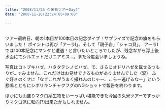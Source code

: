 ```yaml
---
title: "2008/11/25 久米島ツアーDay4"
date: "2008-11-26T22:24:00+09:00"

---
```


<div class="diaryPhoto"><a href="/images/mixi/2008/1006102669_91.jpg" data-lightbox="61"><img src="/images/mixi/2008/.thumbnail/1006102669_91.jpg.jpg" alt="" /></a> <a href="/images/mixi/2008/1006102669_143.jpg" data-lightbox="61"><img src="/images/mixi/2008/.thumbnail/1006102669_143.jpg.jpg" alt="" /></a> <a href="/images/mixi/2008/1006102669_29.jpg" data-lightbox="61"><img src="/images/mixi/2008/.thumbnail/1006102669_29.jpg.jpg" alt="" /></a></div>
ツアー最終日、朝の1本目が100本目の記念ダイブ！サプライズで記念の旗をもらいました！
ポイントは再び「アーラⅠ」、そして「親子岩」「シャコ貝」。
アーラⅠでは100本記念にマンタと遭遇！と言いたいところでしたが、残念ながら浮上後水面にてシルエットだけニアミス...。また今度会いましょうね。

写真はコトブキハゼ、ハタタテシノビハゼ、で、さらにオドリハゼを載せるつもりが...すみません、これだけはお見せできるものがありませんでした（涙）
ふぐ好きのくせに「なぜこれがうまく撮れんのじゃー、こらー逃げるなー」という悲鳴とともにシボリキンチャクフグのNGショットで報告を終わります。

ほかにも山盛りマクロ系生物をいーっぱい堪能できた今回の久米ツアーですっかりマクロ派に転向(?)出来たかもしれません。
